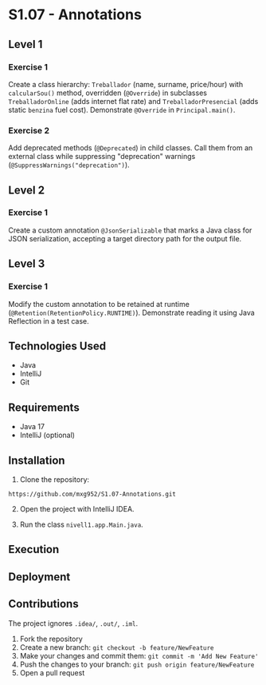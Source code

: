 # S1.07 - Annotations

## Level 1

### Exercise 1
Create a class hierarchy: `Treballador` (name, surname, price/hour) with `calcularSou()` method, overridden 
(`@Override`) in subclasses `TreballadorOnline` (adds internet flat rate) and `TreballadorPresencial` 
(adds static `benzina` fuel cost). Demonstrate `@Override` in `Principal.main()`.

### Exercise 2
Add deprecated methods (`@Deprecated`) in child classes. Call them from an external class while suppressing
"deprecation" warnings (`@SuppressWarnings("deprecation")`).

## Level 2

### Exercise 1
Create a custom annotation `@JsonSerializable` that marks a Java class for JSON serialization, accepting a
target directory path for the output file.

## Level 3

### Exercise 1
Modify the custom annotation to be retained at runtime (`@Retention(RetentionPolicy.RUNTIME)`). Demonstrate reading
it using Java Reflection in a test case.


## Technologies Used
* Java
* IntelliJ
* Git

## Requirements
* Java 17
* IntelliJ (optional)

## Installation

1. Clone the repository:
```
https://github.com/mxg952/S1.07-Annotations.git
```
2. Open the project with IntelliJ IDEA.

3. Run the class `nivell1.app.Main.java`.

## Execution

## Deployment

## Contributions
The project ignores `.idea/`, `.out/`, `.iml`.

1. Fork the repository
2. Create a new branch: `git checkout -b feature/NewFeature`
3. Make your changes and commit them: `git commit -m 'Add New Feature'`
4. Push the changes to your branch: `git push origin feature/NewFeature`
5. Open a pull request
